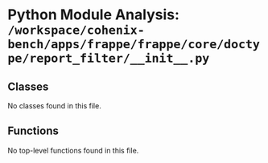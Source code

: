 # Python Module Analysis: `/workspace/cohenix-bench/apps/frappe/frappe/core/doctype/report_filter/__init__.py`

## Classes

No classes found in this file.


## Functions

No top-level functions found in this file.
